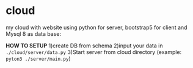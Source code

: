 # cloud
my cloud with website using python for server, bootstrap5 for client and Mysql 8 as data base:

**HOW TO SETUP**
1)create DB from schema 
2)input your data in ```./cloud/server/data.py```
3)Start server from cloud directory (example: ```pyton3 ./server/main.py```)
 
 
